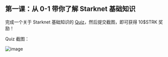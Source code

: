 ## 第一课：从 0-1 带你了解 Starknet 基础知识

完成一个关于 Starknet 基础知识的 [Quiz](https://openbuild.xyz/quiz/2025041601)，然后提交截图，即可获得 10\$STRK 奖励！

Quiz 截图： 

![image](https://github.com/user-attachments/assets/a2da666a-fc41-4f7b-b84c-d33d52979bc6)
